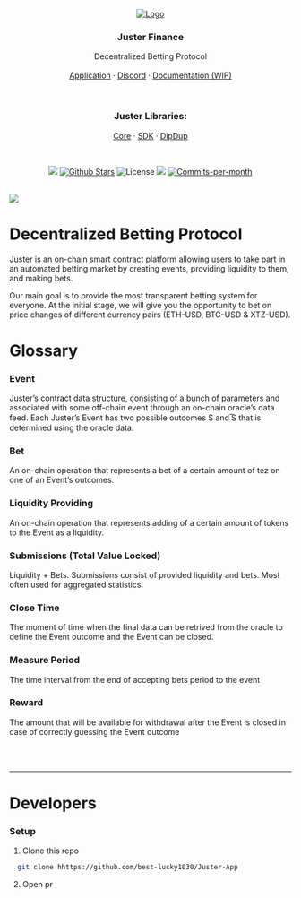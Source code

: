 <p align="center">
  <a href="https://app.juster.fi/"><img src="https://i.imgur.com/KVgm2G0.png" alt="Logo"></a>

  <h3 align="center">Juster Finance</h3>
  <p align="center">
    Decentralized Betting Protocol
    <br />
    <br />
    <a href="https://app.juster.fi/">Application</a>
    ·
    <a href="https://discord.gg/FeGDCkHhnB">Discord</a>
    ·
    <a href="https://app.juster.fi/docs">Documentation (WIP)</a>
  </p>
</p>

<br />

<p align="center">
  <h3 align="center">Juster Libraries:</h3>
  <p align="center">
    <a href="https://github.com/juster-finance/juster-core">Core</a>
    ·
    <a href="https://github.com/juster-finance/juster-sdk">SDK</a>
    ·
    <a href="https://github.com/juster-finance/juster-dipdup">DipDup</a>
  </p>
</p>


<br />

<p align="center">
  <img src="https://img.shields.io/badge/Release-1.0%3A%20Mainnet%20Lanuch-red"/>
  <a href="hhttps://github.com/best-lucky1030/Juster-App/stargazers"><img src="https://img.shields.io/github/stars/juster-finance/juster-app" alt="Github Stars"></a>
  <img src="https://img.shields.io/badge/License-MIT-green" alt="License">
  <a href="hhttps://github.com/best-lucky1030/Juster-App/issues"><img src="https://img.shields.io/github/issues-raw/juster-finance/juster-app"/></a>
  <a href="hhttps://github.com/best-lucky1030/Juster-App/pulse"><img src="https://img.shields.io/github/commit-activity/m/juster-finance/juster-app" alt="Commits-per-month"></a>
</p>

<br/>

<img src="https://i.imgur.com/xhWvft1.png">

<br/>

# Decentralized Betting Protocol

[Juster](https://app.juster.fi) is an on-chain smart contract platform
allowing users to take part in an automated betting market by
creating events, providing liquidity to them, and making bets. 

Our main goal is to provide the most transparent betting system for everyone. At the initial stage, we will give you the opportunity to bet on price changes of different currency pairs (ETH-USD, BTC-USD & XTZ-USD).

# Glossary

### Event
Juster’s contract data structure, consisting of a bunch of parameters and associated with some off-chain event through an on-chain oracle’s data feed. Each Juster’s Event has two possible outcomes S and ̅S that is determined using the oracle data.

### Bet
An on-chain operation that represents a bet of a certain amount of tez on one of an Event’s outcomes.

### Liquidity Providing
An on-chain operation that represents adding of a certain amount of tokens to the Event as a liquidity.

### Submissions (Total Value Locked)
Liquidity + Bets. Submissions consist of provided liquidity and bets. Most often used for aggregated statistics.

### Close Time
The moment of time when the final data can be retrived from the oracle to define the Event outcome and the Event can be closed.

### Measure Period
The time interval from the end of accepting bets period to the event 

### Reward
The amount that will be available for withdrawal after the Event is closed in case of correctly guessing the Event outcome

<br/>
<br/>

---
# Developers

### Setup

1. Clone this repo
```sh
  git clone hhttps://github.com/best-lucky1030/Juster-App
```

2. Open pr